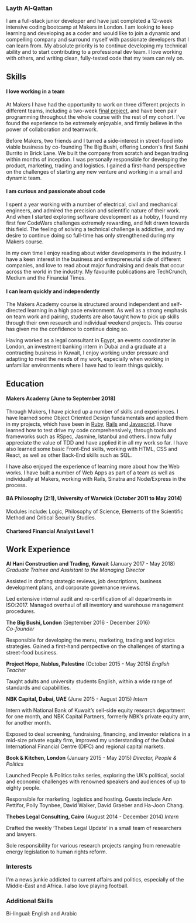 ### Layth Al-Qattan

I am a full-stack junior developer and have just completed a 12-week intensive coding bootcamp at Makers in London. I am looking to keep learning and developing as a coder and would like to join a dynamic and compelling company and surround myself with passionate developers that I can learn from. My absolute priority is to continue developing my technical ability and to start contributing to a professional dev team. I love working with others, and writing clean, fully-tested code that my team can rely on. 

## Skills

#### I love working in a team

At Makers I have had the opportunity to work on three different projects in different teams, including a two-week [final project](https://github.com/laythq/array_of_sunshine), and have been pair programming throughout the whole course with the rest of my cohort. I've found the experience to be extremely enjoyable, and firmly believe in the power of collaboration and teamwork. 

Before Makers, two friends and I turned a side-interest in street-food into viable business by co-founding The Big Bushi, offering London's first Sushi Burrito in Brick Lane. We built the company from scratch and began trading within months of inception. I was personally responsible for developing the product, marketing, trading and logistics. I gained a first-hand perspective on the challenges of starting any new venture and working in a small and dynamic team.

#### I am curious and passionate about code

I spent a year working with a number of electrical, civil and mechanical engineers, and admired the precision and scientific nature of their work. And when I started exploring software development as a hobby, I found my first few CodeWars challenges extremely rewarding, and felt drawn towards this field. The feeling of solving a technical challenge is addictive, and my desire to continue doing so full-time has only strengthened during my Makers course. 

In my own time I enjoy reading about wider developments in the industry. I have a keen interest in the business and entrepreneurial side of different companies, and love to read about major fundraising and deals that occur across the world in the industry. My favourite publications are TechCrunch, Medium and the Financial Times.

#### I can learn quickly and independently

The Makers Academy course is structured around independent and self-directed learning in a high pace environment. As well as a strong emphasis on team work and pairing, students are also taught how to pick up skills through their own research and individual weekend projects. This course has given me the confidence to continue doing so. 

Having worked as a legal consultant in Egypt, an events coordinater in London, an investment banking intern in Dubai and a graduate at a contracting business in Kuwait, I enjoy working under pressure and adapting to meet the needs of my work, especially when working in unfamiliar environments where I have had to learn things quickly. 

## Education

#### Makers Academy (June to September 2018)

Through Makers, I have picked up a number of skills and experiences. I have learned some Object Oriented Design fundamentals and applied them in my projects, which have been in [Ruby](https://github.com/laythq/MakersBnB), [Rails](https://github.com/laythq/acebook-nice-team) and [Javascript](https://github.com/laythq/NotesApp). I have learned how to test drive my code comprehensively, through tools and frameworks such as RSpec, Jasmine, Istanbul and others. I now fully appreciate the value of TDD and have applied it in all my work so far. I have also learned some basic Front-End skills, working with HTML, CSS and React, as well as other Back-End skills such as SQL. 

I have also enjoyed the experience of learning more about how the Web works. I have built a number of Web Apps as part of a team as well as individually at Makers, working with Rails, Sinatra and Node/Express in the process. 

#### BA Philosophy (2:1), University of Warwick (October 2011 to May 2014)

Modules include: Logic, Philosophy of Science, Elements of the Scientific Method and Critical Security Studies.

#### Chartered Financial Analyst Level 1

## Work Experience

**Al Hani Construction and Trading, Kuwait** (January 2017 - May 2018)    
*Graduate Trainee and Assistant to the Managing Director*

Assisted in drafting strategic reviews, job descriptions, business development plans, and corporate governance reviews.

Led extensive internal audit and re-certification of all departments in ISO:2017. Managed overhaul of all inventory and warehouse management procedures.

**The Big Bushi, London** (September 2016 - December 2016)   
*Co-founder*

Responsible for developing the menu, marketing, trading and logistics strategies. Gained a first-hand
perspective on the challenges of starting a street-food business.

**Project Hope, Nablus, Palestine** (October 2015 - May 2015)
*English Teacher*

Taught adults and university students English, within a wide range of standards and capabilities.

**NBK Capital, Dubai, UAE** (June 2015 - August 2015)
*Intern*

Intern with National Bank of Kuwait’s sell-side equity research department for one month, and NBK Capital Partners, formerly NBK’s private equity arm, for another month.

Exposed to deal screening, fundraising, financing, and investor relations in a mid-size private equity firm, improved my understanding of the Dubai International Financial Centre (DIFC) and regional capital markets.

**Book & Kitchen, London** (January 2015 - May 2015)
*Director, People & Politics*

Launched People & Politics talks series, exploring the UK’s political, social and economic challenges with renowned speakers and audiences of up to eighty people.

Responsible for marketing, logistics and hosting. Guests include Ann Pettifor, Polly Toynbee, David Walker, David Graeber and Ha-Joon Chang.

**Thebes Legal Consulting, Cairo** (August 2014 - December 2014)
*Intern*

Drafted the weekly ‘Thebes Legal Update’ in a small team of researchers and lawyers.

Sole responsibility for various research projects ranging from renewable energy legislation to human rights reform.

### Interests

I'm a news junkie addicted to current affairs and politics, especially of the Middle-East and Africa. I also love playing football. 

### Additional Skills

Bi-lingual: English and Arabic
